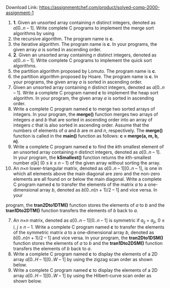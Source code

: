 Download Link: https://assignmentchef.com/product/solved-comp-2000-assignment-1
<br>



<ol>

 <li><strong>1</strong>.  Given an unsorted array containing <em>n</em> distinct integers, denoted as <em>a</em>[0..<em>n</em> – 1]. Write complete C programs to implement the merge sort algorithms by using</li>

 <li> the recursive algorithm. The program name is <strong>c</strong>.</li>

 <li>the iterative algorithm. The program name is <strong>c</strong>. In your programs, the given array <em>a</em> is sorted in ascending order.</li>

 <li><strong>2</strong>.  Given an unsorted array containing <em>n</em> distinct integers, denoted as <em>a</em>[0..<em>n</em> – 1]. Write complete C programs to implement the quick sort algorithms.</li>

 <li> the partition algorithm proposed by Lomuto. The program name is <strong>c</strong>.</li>

 <li> the partition algorithm proposed by Hoare. The program name is <strong>c</strong>. In your programs, the given array <em>a</em> is sorted in ascending order.</li>

 <li> Given an unsorted array containing <em>n</em> distinct integers, denoted as <em>a</em>[0..<em>n</em> – 1]. Write a complete C program named <strong>c</strong> to implement the heap sort algorithm. In your program, the given array <em>a</em> is sorted in ascending order.</li>

 <li> Write a complete C program named <strong>c</strong> to merge two sorted arrays of integers. In your program, the <strong>merge()</strong> function merges two arrays of integers <em>a</em> and <em>b</em> that are sorted in ascending order into an array of integers <em>c</em> that is also sorted in ascending order. Assume that the numbers of elements of <em>a</em> and <em>b</em> are <em>m</em> and <em>n</em>, respectively. The <strong>merge()</strong> function is called in the <strong>main()</strong> function as follows: <strong>c = merge(a, m, b, n)</strong>.</li>

 <li>Write a complete C program named <strong>c</strong> to find the <em>k</em>th smallest element of an unsorted array containing <em>n</em> distinct integers, denoted as <em>a</em>[0..<em>n</em> – 1]. In your program, the <strong>kSmallest()</strong> function returns the <em>k</em>th-smallest number <em>a</em>[<em>k</em>] (0 ≤ <em>k</em> ≤ <em>n</em> – 1) of the given array without sorting the array.</li>

 <li> An <em>n</em>×<em>n</em> lower-triangular matrix, denoted as <em>a</em>[0..<em>n</em> – 1][0..<em>n</em> – 1], is one in which all elements above the main diagonal are zero and the non-zero elements are all found on or below the main diagonal. Write a complete C program named <strong>c</strong> to transfer the elements of the matrix <em>a</em> to a one-dimensional array <em>b</em>, denoted as <em>b</em>[0..<em>n</em>(<em>n</em> + 1)/2 – 1] and vice versa. In your</li>

</ol>

program, the <strong>tran2Dto1DTM()</strong> function stores the elements of <em>a</em> to <em>b</em> and the <strong>tran1Dto2DTM()</strong> function transfers the elements of <em>b</em> back to <em>a</em>.

<ol start="7">

 <li>An <em>n</em>×<em>n</em> matrix, denoted as <em>a</em>[0..<em>n</em> – 1][0..<em>n</em> – 1] is symmetric if <em>a<sub>ij</sub></em> = <em>a<sub>ji</sub></em>, 0 ≤ <em>i</em>, <em>j</em> ≤ <em>n</em> – 1. Write a complete C program named <strong>c</strong> to transfer the elements of the symmetric matrix <em>a</em> to a one-dimensional array <em>b</em>, denoted as <em>b</em>[0..<em>n</em>(<em>n</em> + 1)/2 – 1] and vice versa. In your program, the <strong>tran2Dto1DSM()</strong> function stores the elements of <em>a</em> to <em>b</em> and the <strong>tran1Dto2DSM()</strong> function transfers the elements of <em>b</em> back to <em>a</em>.</li>

 <li> Write a complete C program named <strong>c</strong> to display the elements of a 2D array <em>a</em>[0..<em>H</em> – 1][0..<em>W</em> – 1] by using the zigzag scan order as shown below.</li>

 <li>Write a complete C program named <strong>c</strong> to display the elements of a 2D array <em>a</em>[0..<em>H</em> – 1][0..<em>W</em> – 1] by using the Hilbert-curve scan order as shown below.</li>

</ol>





